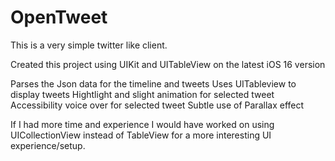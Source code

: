 # OpenTweet

This is a very simple twitter like client.

Created this project using UIKit and UITableView on the latest iOS 16 version 

Parses the Json data for the timeline and tweets
Uses UITableview to display tweets
Hightlight and slight animation for selected tweet
Accessibility voice over for selected tweet
Subtle use of Parallax effect


If I had more time and experience I would have worked on using UICollectionView instead of TableView for a more interesting UI experience/setup.
